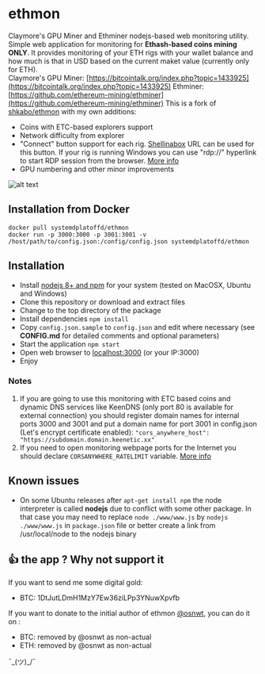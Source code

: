 # ethmon
Claymore's GPU Miner and Ethminer nodejs-based web monitoring utility.  
Simple web application for monitoring for **Ethash-based coins mining ONLY**. It provides monitoring of your ETH rigs with your wallet balance and how much is that in USD based on the current maket value (currently only for ETH).   
Claymore's GPU Miner: [https://bitcointalk.org/index.php?topic=1433925](https://bitcointalk.org/index.php?topic=1433925)
Ethminer: [https://github.com/ethereum-mining/ethminer](https://github.com/ethereum-mining/ethminer)
This is a fork of [shkabo/ethmon](https://github.com/osnwt/ethmon) with my own additions:
- Coins with ETC-based explorers support
- Network difficulty from explorer
- "Connect" button support for each rig. [Shellinabox](https://github.com/shellinabox/shellinabox) URL can be used for this button. If your rig is running Windows you can use "rdp://" hyperlink to start RDP session from the browser. [More info](https://docs.microsoft.com/en-us/windows-server/remote/remote-desktop-services/clients/remote-desktop-uri)
- GPU numbering and other minor improvements

![alt text](https://github.com/platofff/ethmon/raw/master/screenshot.png "screenshot")  

## Installation from Docker
```
docker pull systemdplatoffd/ethmon
docker run -p 3000:3000 -p 3001:3001 -v /host/path/to/config.json:/config/config.json systemdplatoffd/ethmon
```
## Installation
* Install [nodejs 8+ and npm](http://nodejs.org) for your system (tested on MacOSX, Ubuntu and Windows)
* Clone this repository or download and extract files
* Change to the top directory of the package
* Install dependencies ```npm install```
* Copy ```config.json.sample``` to ```config.json``` and edit where necessary (see **CONFIG.md** for detailed comments and optional parameters)
* Start the application ```npm start```
* Open web browser to [localhost:3000](localhost:3000) (or your IP:3000)
* Enjoy
### Notes
1. If you are going to use this monitoring with ETC based coins and dynamic DNS services like KeenDNS (only port 80 is available for external connection) you should register domain names for internal ports 3000 and 3001 and put a domain name for port 3001 in config.json (Let's encrypt certificate enabled):
```"cors_anywhere_host": "https://subdomain.domain.keenetic.xx"```
2. If you need to open monitoring webpage ports for the Internet you should declare ```CORSANYWHERE_RATELIMIT``` variable. [More info](https://github.com/Rob--W/cors-anywhere/blob/2ee31471ce3b624b5503bcc9c62fbe6783192c45/README.md#demo-server)

## Known issues
* On some Ubuntu releases after ```apt-get install npm``` the node interpreter is called **nodejs** due to conflict with some other package. In that case you may need to replace ```node ./www/www.js``` by ```nodejs ./www/www.js``` in ```package.json``` file or better create a link from /usr/local/node to the nodejs binary 

## :+1: the app ? Why not support it
If you want to send me some digital gold: 
* BTC: 1DtJutLDmH1MzY7Ew36ziLPp3YNuwXpvfb

If you want to donate to the initial author of ethmon [@osnwt](https://github.com/osnwt), you can do it on :
- BTC: removed by @osnwt as non-actual
- ETH: removed by @osnwt as non-actual

¯\_(ツ)_/¯
